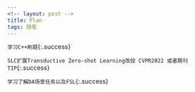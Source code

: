 ```yaml
---
<!-- layout: post -->
title: Plan
tags: 随笔
---
```


`学习C++刷题`{:.success}

`SLC扩展Transductive Zero-shot Learning改投 CVPR2022 或者期刊 TIP`{:.success}

`学习了解DA场景任务以及FSL`{:.success}




